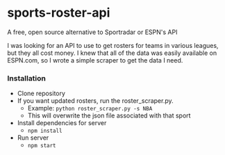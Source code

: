 # sports-roster-api
A free, open source alternative to Sportradar or ESPN's API

I was looking for an API to use to get rosters for teams in various leagues, but they all cost money. I knew that all of the data was easily available on ESPN.com, so I wrote a simple scraper to get the data I need.

### Installation
 - Clone repository
 - If you want updated rosters, run the roster_scraper.py.
   - Example: `python roster_scraper.py -s NBA`
   - This will overwrite the json file associated with that sport
 - Install dependencies for server
   - `npm install`
 - Run server
   - `npm start`
